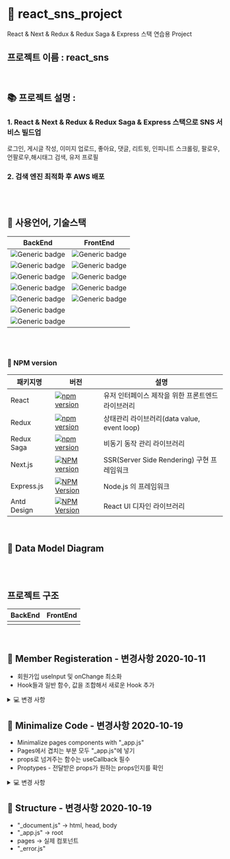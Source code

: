 

# 📁 react_sns_project
React & Next & Redux & Redux Saga & Express 스택 연습용 Project
## 프로젝트 이름 : react_sns
<br>


## 📚 프로젝트 설명 :
### <strong> 1. React & Next & Redux & Redux Saga & Express 스택으로 SNS 서비스 빌드업<br> </strong>
로그인, 게시글 작성, 이미지 업로드, 좋아요, 댓글, 리트윗, 인피니트 스크롤링, 팔로우, 언팔로우,해시태그 검색, 유저 프로필
### <strong> 2. 검색 엔진 최적화 후 AWS 배포<br>  </strong>

<br><br>

## 📝 사용언어, 기술스택

|BackEnd|FrontEnd|
|------|---|
|![Generic badge](https://img.shields.io/badge/framework-Express-green.svg)|![Generic badge](https://img.shields.io/badge/library-React-blue.svg)|
|![Generic badge](https://img.shields.io/badge/Database-Mysql-red.svg)|![Generic badge](https://img.shields.io/badge/library-Redux-blue.svg)|
|![Generic badge](https://img.shields.io/badge/ORM-Sequelize-black.svg)|![Generic badge](https://img.shields.io/badge/library-ReduxSaga-blue.svg)|
|![Generic badge](https://img.shields.io/badge/Middleware-Passport-yellow.svg)|![Generic badge](https://img.shields.io/badge/framework-Next-green.svg)|
|![Generic badge](https://img.shields.io/badge/Middleware-Multer-yellow.svg)|![Generic badge](https://img.shields.io/badge/framework-StyledComponents-pink.svg)|
|![Generic badge](https://img.shields.io/badge/library-Socket.io-blue.svg)||
|![Generic badge](https://img.shields.io/badge/service-Lambda-orange.svg)||

<br><br>

### 📕 NPM version
| 패키지명 | 버전 | 설명 |
| -------- | ---- | ---- |
| React |[![npm version](https://img.shields.io/npm/v/react.svg?style=flat)](https://www.npmjs.com/package/react)| 유저 인터페이스 제작을 위한 프론트엔드 라이브러리 |
| Redux | [![npm version](https://img.shields.io/npm/v/redux.svg?style=flat-square)](https://www.npmjs.com/package/redux)| 상태관리 라이브러리(data value, event loop) |
| Redux Saga | [![npm version](https://img.shields.io/npm/v/redux-saga.svg)](https://www.npmjs.com/package/redux-saga)| 비동기 동작 관리 라이브러리 |
| Next.js |[![NPM version](https://img.shields.io/npm/v/next.svg)](https://www.npmjs.com/package/next) | SSR(Server Side Rendering) 구현 프레임워크 |
| Express.js|  [![NPM Version](https://img.shields.io/npm/v/express.svg)](https://npmjs.org/package/express)| Node.js 의 프레임워크 |
| Antd Design | [![NPM Version](http://img.shields.io/npm/v/antd.svg?style=flat-square)](http://npmjs.org/package/antd)| React UI 디자인 라이브러리 |
<br>

## 📜 Data Model Diagram

<br><br>

## 프로젝트 구조
|BackEnd|FrontEnd|
|------|---|
|||
<br>

## 🔎 Member Registeration - 변경사항 2020-10-11
- 회원가입 useInput 및 onChange 최소화
- Hook들과 일반 함수, 값을 조합해서 새로운 Hook 추가

<details>
<summary>💻 변경 사항</summary>
<div markdown="1">

<img width="584" alt="스크린샷 2020-10-11 오후 5 49 20" src="https://user-images.githubusercontent.com/61309080/95674318-51f20380-0bea-11eb-9d63-fd61f22a36db.png">


</div>
</details>

## 🔎 Minimalize Code - 변경사항 2020-10-19
- Minimalize pages components with "_app.js"
- Pages에서 겹치는 부분 모두 "_app.js"에 넣기
- props로 넘겨주는 함수는 useCallback 필수
- Proptypes - 전달받은 props가 원하는 props인지를 확인

<details>
<summary>💻 변경 사항</summary>
<div markdown="1">
<img width="893" alt="_app.js" src="https://user-images.githubusercontent.com/61309080/96393667-cafce680-11fa-11eb-972f-15a21c4a6f37.png">



</div>
</details>

## 🔎 Structure - 변경사항 2020-10-19
- "_document.js" -> html, head, body
- "_app.js" -> root
- pages -> 실제 컴포넌트
- "_error.js"



</div>
</details>



